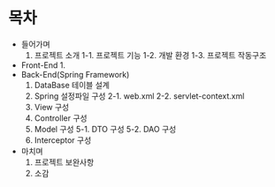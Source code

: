 # 목차

* 들어가며
    1. 프로젝트 소개
    1-1. 프로젝트 기능
    1-2. 개발 환경
    1-3. 프로젝트 작동구조
* Front-End
    1. 
* Back-End(Spring Framework)
    1. DataBase 테이블 설계
    2. Spring 설정파일 구성
    2-1. web.xml
    2-2. servlet-context.xml
    3. View 구성
    4. Controller 구성
    5. Model 구성
    5-1. DTO 구성
    5-2. DAO 구성
    6. Interceptor 구성
* 마치며
    1. 프로젝트 보완사항
    2. 소감
